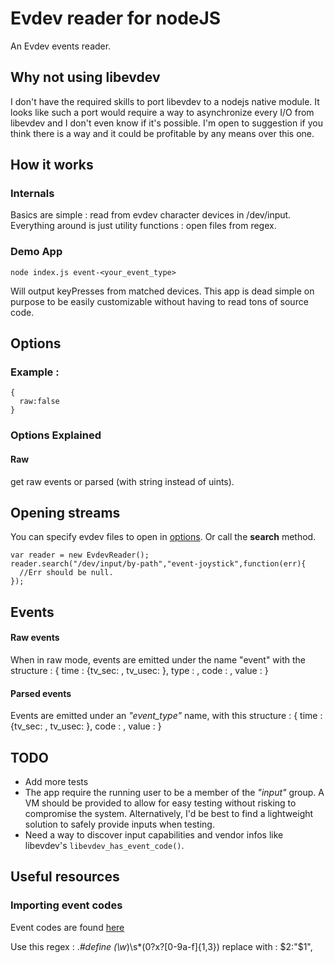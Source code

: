 # Evdev reader for nodeJS

An Evdev events reader.

## Why not using libevdev

I don't have the required skills to port libevdev to a nodejs native module.
It looks like such a port would require a way to asynchronize every I/O from libevdev and I don't even know if it's possible.
I'm open to suggestion if you think there is a way and it could be profitable by any means over this one.

## How it works

### Internals
Basics are simple : read from evdev character devices in /dev/input.
Everything around is just utility functions : open files from regex.

### Demo App

    node index.js event-<your_event_type>

Will output keyPresses from matched devices.
This app is dead simple on purpose to be easily customizable without having to read tons of source code.


## Options

### Example :
    {
      raw:false
    }

### Options Explained
#### Raw
*<bool>*
get raw events or parsed (with string instead of uints).



## Opening streams

You can specify evdev files to open in [options](#options). Or call the **search** method.

    var reader = new EvdevReader();
    reader.search("/dev/input/by-path","event-joystick",function(err){
      //Err should be null.
    });


## Events

#### Raw events
When in raw mode, events are emitted under the name "event" with the structure :
    {
      time : {tv_sec: <long>, tv_usec: <long>},
      type : <uint16>,
      code : <uint16>,
      value : <uint32>
    }

#### Parsed events

Events are emitted under an *"event_type"* name, with this structure :
    {
      time : {tv_sec: <long>, tv_usec: <long>},
      code : <string>,
      value : <uint32>
    }

## TODO

- Add more tests
- The app require the running user to be a member of the *"input"* group. A VM should be provided to allow for easy testing without risking to compromise the system. Alternatively, I'd be best to find a lightweight solution to safely provide inputs when testing.
- Need a way to discover input capabilities and vendor infos like libevdev's ```libevdev_has_event_code()```.


## Useful resources

### Importing event codes

Event codes are found [here](https://github.com/torvalds/linux/blob/master/include/uapi/linux/input.h)

Use this regex :
    .*#define (\w*)\s*(0?x?[0-9a-f]{1,3})
replace with :
    $2:"$1",
